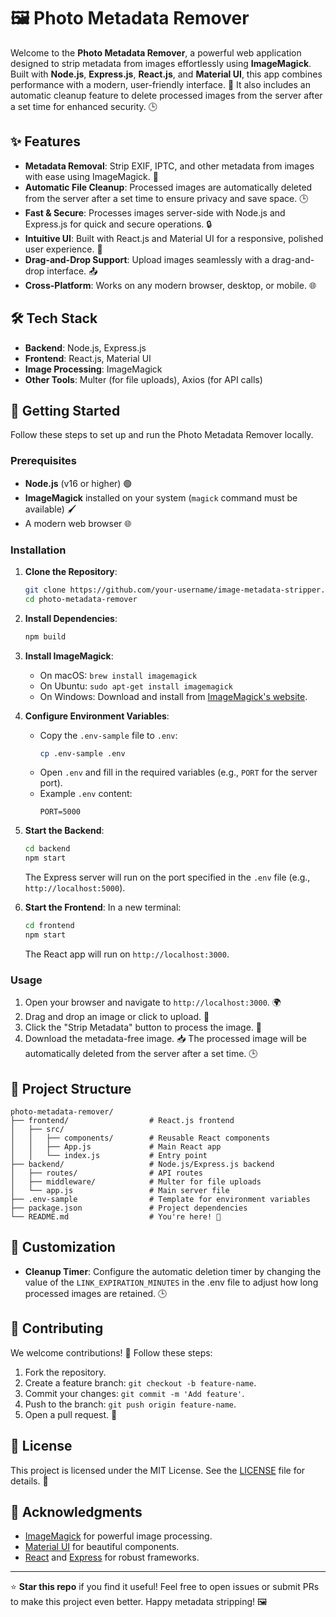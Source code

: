 # 🖼️ Photo Metadata Remover

Welcome to the **Photo Metadata Remover**, a powerful web application designed to strip metadata from images effortlessly using **ImageMagick**. Built with **Node.js**, **Express.js**, **React.js**, and **Material UI**, this app combines performance with a modern, user-friendly interface. 🚀 It also includes an automatic cleanup feature to delete processed images from the server after a set time for enhanced security. 🕒

## ✨ Features

- **Metadata Removal**: Strip EXIF, IPTC, and other metadata from images with ease using ImageMagick. 🧹
- **Automatic File Cleanup**: Processed images are automatically deleted from the server after a set time to ensure privacy and save space. 🕒
- **Fast & Secure**: Processes images server-side with Node.js and Express.js for quick and secure operations. 🔒
- **Intuitive UI**: Built with React.js and Material UI for a responsive, polished user experience. 🎨
- **Drag-and-Drop Support**: Upload images seamlessly with a drag-and-drop interface. 📤
- **Cross-Platform**: Works on any modern browser, desktop, or mobile. 🌐

## 🛠️ Tech Stack

- **Backend**: Node.js, Express.js
- **Frontend**: React.js, Material UI
- **Image Processing**: ImageMagick
- **Other Tools**: Multer (for file uploads), Axios (for API calls)

## 🚀 Getting Started

Follow these steps to set up and run the Photo Metadata Remover locally.

### Prerequisites

- **Node.js** (v16 or higher) 🟢
- **ImageMagick** installed on your system (`magick` command must be available) 🖌️
- A modern web browser 🌐

### Installation

1. **Clone the Repository**:
   ```bash
   git clone https://github.com/your-username/image-metadata-stripper.git
   cd photo-metadata-remover
   ```

2. **Install Dependencies**:
   ```bash
   npm build
   ```

3. **Install ImageMagick**:
   - On macOS: `brew install imagemagick`
   - On Ubuntu: `sudo apt-get install imagemagick`
   - On Windows: Download and install from [ImageMagick's website](https://imagemagick.org/script/download.php).

4. **Configure Environment Variables**:
   - Copy the `.env-sample` file to `.env`:
     ```bash
     cp .env-sample .env
     ```
   - Open `.env` and fill in the required variables (e.g., `PORT` for the server port).
   - Example `.env` content:
     ```env
     PORT=5000
     ```

5. **Start the Backend**:
   ```bash
   cd backend
   npm start
   ```
   The Express server will run on the port specified in the `.env` file (e.g., `http://localhost:5000`).

6. **Start the Frontend**:
   In a new terminal:
   ```bash
   cd frontend
   npm start
   ```
   The React app will run on `http://localhost:3000`.

### Usage

1. Open your browser and navigate to `http://localhost:3000`. 🌍
2. Drag and drop an image or click to upload. 📸
3. Click the "Strip Metadata" button to process the image. 🧹
4. Download the metadata-free image. 📥 The processed image will be automatically deleted from the server after a set time. 🕒

## 📂 Project Structure

```plaintext
photo-metadata-remover/
├── frontend/                  # React.js frontend
│   ├── src/
│   │   ├── components/        # Reusable React components
│   │   ├── App.js             # Main React app
│   │   └── index.js           # Entry point
├── backend/                   # Node.js/Express.js backend
│   ├── routes/                # API routes
│   ├── middleware/            # Multer for file uploads
│   └── app.js                 # Main server file
├── .env-sample                # Template for environment variables
├── package.json               # Project dependencies
└── README.md                  # You're here! 📖
```

## 🎨 Customization

- **Cleanup Timer**: Configure the automatic deletion timer by changing the value of the `LINK_EXPIRATION_MINUTES` in the .env file to adjust how long processed images are retained. 🕒

## 🤝 Contributing

We welcome contributions! 🙌 Follow these steps:

1. Fork the repository.
2. Create a feature branch: `git checkout -b feature-name`.
3. Commit your changes: `git commit -m 'Add feature'`.
4. Push to the branch: `git push origin feature-name`.
5. Open a pull request. 🚀

## 📜 License

This project is licensed under the MIT License. See the [LICENSE](GPL-3.0) file for details. 📄

## 🙏 Acknowledgments

- [ImageMagick](https://imagemagick.org/) for powerful image processing.
- [Material UI](https://mui.com/) for beautiful components.
- [React](https://reactjs.org/) and [Express](https://expressjs.com/) for robust frameworks.

---

⭐ **Star this repo** if you find it useful! Feel free to open issues or submit PRs to make this project even better. Happy metadata stripping! 🖼️
